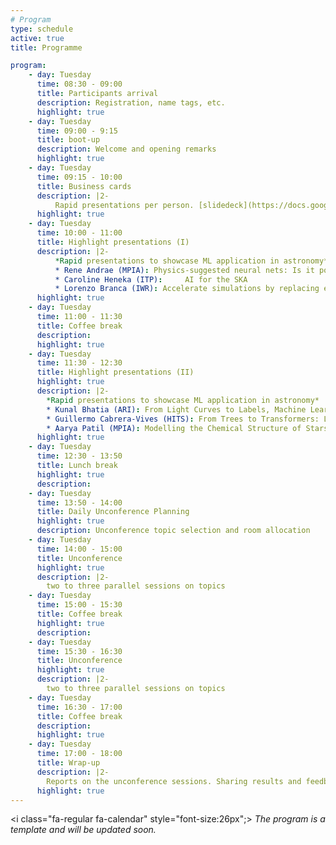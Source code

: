 ```yaml
---
# Program
type: schedule
active: true
title: Programme

program:
    - day: Tuesday
      time: 08:30 - 09:00
      title: Participants arrival
      description: Registration, name tags, etc.
      highlight: true
    - day: Tuesday
      time: 09:00 - 9:15
      title: boot-up
      description: Welcome and opening remarks
      highlight: true
    - day: Tuesday
      time: 09:15 - 10:00
      title: Business cards
      description: |2-
          Rapid presentations per person. [slidedeck](https://docs.google.com/presentation/d/1nDZB_DmbJBpQW8rIlwnGTvo5pYUrZ-PH-L7-9dg63cU/edit?usp=sharing)
      highlight: true
    - day: Tuesday
      time: 10:00 - 11:00
      title: Highlight presentations (I)
      description: |2-
          *Rapid presentations to showcase ML application in astronomy*
          * Rene Andrae (MPIA): Physics-suggested neural nets: Is it possible to get the neural net to respect physics equations truly?
          * Caroline Heneka (ITP):     AI for the SKA
          * Lorenzo Branca (IWR): Accelerate simulations by replacing expensive tasks with deep learning based surrogates.
      highlight: true
    - day: Tuesday
      time: 11:00 - 11:30
      title: Coffee break
      description:
      highlight: true
    - day: Tuesday
      time: 11:30 - 12:30
      title: Highlight presentations (II)
      highlight: true
      description: |2-
        *Rapid presentations to showcase ML application in astronomy*
        * Kunal Bhatia (ARI): From Light Curves to Labels, Machine Learning in Microlensing
        * Guillermo Cabrera-Vives (HITS): From Trees to Transformers: Light Curve Analysis with ALeRCE
        * Aarya Patil (MPIA): Modelling the Chemical Structure of Stars using Simulation-Based Inference: Prospects for Galactic Archaeology
      highlight: true
    - day: Tuesday
      time: 12:30 - 13:50
      title: Lunch break
      highlight: true
      description:
    - day: Tuesday
      time: 13:50 - 14:00
      title: Daily Unconference Planning
      highlight: true
      description: Unconference topic selection and room allocation
    - day: Tuesday
      time: 14:00 - 15:00
      title: Unconference
      highlight: true
      description: |2-
        two to three parallel sessions on topics
    - day: Tuesday
      time: 15:00 - 15:30
      title: Coffee break
      highlight: true
      description:
    - day: Tuesday
      time: 15:30 - 16:30
      title: Unconference
      highlight: true
      description: |2-
        two to three parallel sessions on topics
    - day: Tuesday
      time: 16:30 - 17:00
      title: Coffee break
      description:
      highlight: true
    - day: Tuesday
      time: 17:00 - 18:00
      title: Wrap-up
      description: |2-
        Reports on the unconference sessions. Sharing results and feedback.
      highlight: true
---
```


<i class="fa-regular fa-calendar" style="font-size:26px";></i> _The program is a template and will be updated soon._
